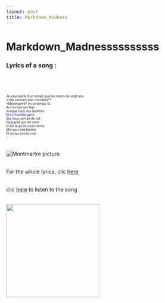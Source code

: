 ```yaml
---
layout: post
title: Markdown_Madness
---
```


# Markdown_Madnessssssssss

### Lyrics of a song : 
<br>
<br>

<p style="font-size:60%;"> 
<br>Je vous parle d'un temps que les moins de vingt ans
<br>**Ne peuvent pas connaître**
<br>*Montmartre* en ce temps-là
<br>Accrochait ses lilas
<br>Jusque sous nos fenêtres
<br><span style="color:blue"> Et si l'humble garni</span>
<br>Qui nous servait de nid
<br>Ne payait pas de mine
<br>C'est là qu'on s'est connu
<br>Moi qui criait famine
<br>Et toi qui posais nue
<br>...
</p>

<br>![Montmartre picture](https://s23514.pcdn.co/wp-content/uploads/2017/01/things_to_do_in_montmartre_france-1140x1425.jpg)

<br>For the whole lyrics, clic [here](https://www.paroles-musique.com/paroles-Charles_Aznavour-La_Boheme-lyrics,p13407)

<br>clic [here](https://www.youtube.com/watch?v=fVfnEyLOkrM) to listen to the song

<br><img src="https://media1.tenor.com/images/7ea952528fa112fe5dbced119d216c13/tenor.gif?itemid=8500133" width="250px"/>
